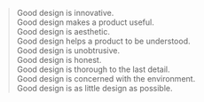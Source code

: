 > Good design is innovative.<br />
> Good design makes a product useful.<br />
> Good design is aesthetic.<br />
> Good design helps a product to be understood.<br />
> Good design is unobtrusive.<br />
> Good design is honest.<br />
> Good design is thorough to the last detail.<br />
> Good design is concerned with the environment.<br />
> Good design is as little design as possible.<br />
